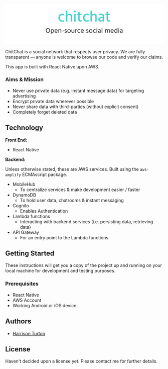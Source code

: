 ![Alt text](design/github_logo.png?raw=true "Title")

ChitChat is a social network that respects user privacy. We are fully transparent — anyone is welcome to browse our code and verify our claims.

This app is built with React Native upon AWS.

### Aims & Mission
- Never use private data (e.g. instant message data) for targeting advertising
- Encrypt private data wherever possible
- Never share data with third-parties (without explicit consent)
- Completely forget deleted data

## Technology

**Front End:**

- React Native

**Backend:**

Unless otherwise stated, these are AWS services. Built using the `aws-amplify` ECMAscript package.

- MobileHub
  - To centralize services & make development easier / faster
- DynamoDB
  - To hold user data,  chatrooms & instant messaging
- Cognito
  - Enables Authentication
- Lambda functions
  - Interacting with backend services (i.e. persisting data, retrieving data)
- API Gateway
  - For an entry point to the Lambda functions

## Getting Started
These instructions will get you a copy of the project up and running on your local machine for development and testing purposes.

### Prerequisites

- React Native
- AWS Account
- Working Android or iOS device

## Authors
- [Harrison Turton](https://github.com/harrisonturton)

## License
Haven't decided upon a license yet. Please contact me for further details.
